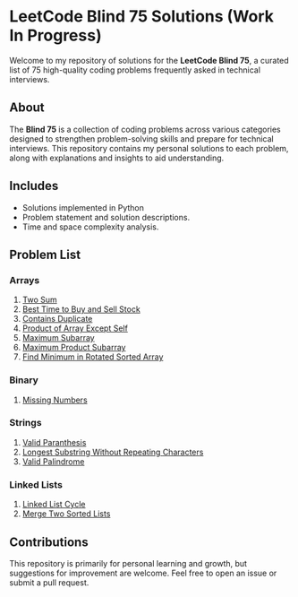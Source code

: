 # LeetCode Blind 75 Solutions (Work In Progress)

Welcome to my repository of solutions for the **LeetCode Blind 75**, a curated list of 75 high-quality coding problems frequently asked in technical interviews.

## About

The **Blind 75** is a collection of coding problems across various categories designed to strengthen problem-solving skills and prepare for technical interviews. This repository contains my personal solutions to each problem, along with explanations and insights to aid understanding.

## Includes

- Solutions implemented in Python
- Problem statement and solution descriptions.
- Time and space complexity analysis.

## Problem List

### Arrays

1. [Two Sum](#link-to-solution)  
2. [Best Time to Buy and Sell Stock](https://github.com/reynaroyce12/LC-Blind/tree/main/Arrays/Best_Time_to_Buy_and_Sell_Stock)  
3. [Contains Duplicate](https://github.com/reynaroyce12/LC-Blind/tree/main/Arrays/Contains_Duplicate)  
4. [Product of Array Except Self](#link-to-solution)  
5. [Maximum Subarray](https://github.com/reynaroyce12/LC-Blind/tree/main/Arrays/Maximum_Subarray)  
6. [Maximum Product Subarray](https://github.com/reynaroyce12/LC-Blind75/tree/main/Arrays/Maximum_Product_SubArray)
7. [Find Minimum in Rotated Sorted Array](https://github.com/reynaroyce12/LC-Blind75/tree/main/Arrays/Find_Minimum_In_Rotated_Sorted_Array)


### Binary

1. [Missing Numbers](https://github.com/reynaroyce12/LC-Blind/tree/main/Binary/Missing_Numbers)

### Strings

1. [Valid Paranthesis](https://github.com/reynaroyce12/LC-Blind/tree/main/Strings/Valid%20Paranthesis)
2. [Longest Substring Without Repeating Characters](https://github.com/reynaroyce12/LC-Blind75/tree/main/Strings/Longest_Substrings_Without_Repeating_Charaters) 
3. [Valid Palindrome](https://github.com/reynaroyce12/LC-Blind75/tree/main/Strings/Valid_Palindrome)

### Linked Lists
 
1. [Linked List Cycle](https://github.com/reynaroyce12/LC-Blind75/tree/main/Linked_Lists/Linked_List_Cycle)  
2. [Merge Two Sorted Lists](https://github.com/reynaroyce12/LC-Blind75/tree/main/Linked_Lists/Merge_Two_Sorted_Lists)  



## Contributions
This repository is primarily for personal learning and growth, but suggestions for improvement are welcome. Feel free to open an issue or submit a pull request.


<!-- ### Strings

1. [Valid Anagram](#link-to-solution)  
2. [Group Anagrams](#link-to-solution)  
3. [Longest Substring Without Repeating Characters](#link-to-solution)  
4. [Palindrome](#link-to-solution)  
5. [String to Integer (atoi)](#link-to-solution)  
6. [Roman to Integer](#link-to-solution)  
7. [Longest Palindromic Substring](#link-to-solution)  

### Dynamic Programming

1. [Climbing Stairs](#link-to-solution)  
2. [House Robber](#link-to-solution)  
3. [Longest Increasing Subsequence](#link-to-solution)  
4. [Coin Change](#link-to-solution)  
5. [Word Break](#link-to-solution)  

### Trees

1. [Maximum Depth of Binary Tree](#link-to-solution)  
2. [Symmetric Tree](#link-to-solution)  
3. [Binary Tree Level Order Traversal](#link-to-solution)  
4. [Path Sum](#link-to-solution)  
5. [Validate Binary Search Tree](#link-to-solution)  

### Linked Lists

1. [Reverse Linked List](#link-to-solution)  
4. [Palindrome Linked List](#link-to-solution)  

### Backtracking

1. [Permutations](#link-to-solution)  
2. [Combination Sum](#link-to-solution)  
3. [Subsets](#link-to-solution)  

### Stacks and Queues

1. [Valid Parentheses](#link-to-solution)  
2. [Implement Queue Using Stacks](#link-to-solution)  

### Graphs

1. [Number of Islands](#link-to-solution)  
2. [Course Schedule](#link-to-solution)  


